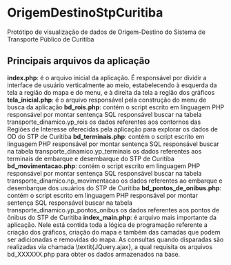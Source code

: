 # OrigemDestinoStpCuritiba
Protótipo de visualização de dados de Origem-Destino do Sistema de Transporte Público de Curitiba


## Principais arquivos da aplicação
**index.php**: é o arquivo inicial da aplicação. É responsável por dividir a interface de usuário verticalmente ao meio, estabelecendo à esquerda da tela a região do mapa e do menu, e à direita da tela a região dos gráficos
**tela_inicial.php**: é o arquivo responsável pela construção do menu de busca da aplicação
**bd_rois.php**: contém o script escrito em linguagem PHP responsável por montar sentença SQL responsável buscar na tabela transporte\_dinamico.yp\_rois os dados referentes aos contornos das Regiões de Interesse oferecidas pela aplicação para explorar os dados de OD do STP de Curitiba
**bd_terminais.php**: contém o script escrito em linguagem PHP responsável por montar sentença SQL responsável buscar na tabela transporte\_dinamico.yp\_terminais os dados referentes aos terminais de embarque e desembarque do STP de Curitiba
**bd_movimentacao.php**: contém o script escrito em linguagem PHP responsável por montar sentença SQL responsável buscar na tabela transporte\_dinamico.np\_movimentacao os dados referentes ao embarque e desembarque dos usuários do STP de Curitiba
**bd_pontos_de_onibus.php**: contém o script escrito em linguagem PHP responsável por montar sentença SQL responsável buscar na tabela transporte\_dinamico.yp\_pontos\_onibus os dados referentes aos pontos de ônibus do STP de Curitiba
**index_main.php**: é arquivo mais importante da aplicação. Nele está contida toda a lógica de programação referente a criação dos gráficos, criação do mapa e também das camadas que podem ser adicionadas e removidas do mapa. As consultas quando disparadas são realizadas via chamada \textit{JQuery.ajax}, a qual requisita os arquivos bd\_XXXXXX.php para obter os dados armazenados na base.
